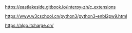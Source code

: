 https://eastlakeside.gitbook.io/interpy-zh/c_extensions

https://www.w3cschool.cn/python3/python3-enbl2pw9.html

https://algo.itcharge.cn/